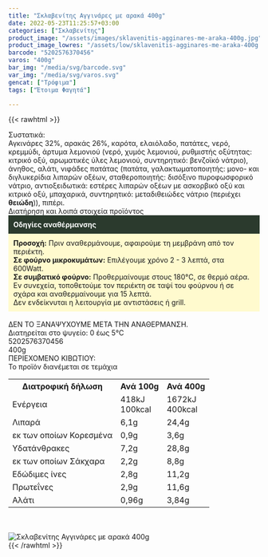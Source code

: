 ```yaml
---
title: "Σκλαβενίτης Αγγινάρες με αρακά 400g"
date: 2022-05-23T11:25:57+03:00
categories: ["Σκλαβενίτης"]
product_image: "/assets/images/sklavenitis-agginares-me-araka-400g.jpg"
product_image_lowres: "/assets/low/sklavenitis-agginares-me-araka-400g.jpg"
barcode: "5202576370456"
varos: "400g"
bar_img: "/media/svg/barcode.svg"
var_img: "/media/svg/varos.svg"
gencat: ["Τρόφιμα"]
tags: ["Έτοιμα Φαγητά"]

---
```

{{< rawhtml >}}

<div class="sload445"><div class="product"><div id="sistatika">Συστατικά:</div><div class="alltext">Αγκινάρες 32%, αρακάς 26%, καρότα, ελαιόλαδο, πατάτες, νερό, κρεμμύδι, άρτυμα λεμονιού (νερό, χυμός λεμονιού, ρυθμιστής οξύτητας: κιτρικό οξύ, αρωματικές ύλες λεμονιού, συντηρητικό: βενζοϊκό νάτριο), άνηθος, αλάτι, νιφάδες πατάτας (πατάτα, γαλακτωματοποιητής: μονο- και διγλυκερίδια λιπαρών οξέων, σταθεροποιητής: δισόξινο πυροφωσφορικό νάτριο, αντιοξειδωτικά: εστέρες λιπαρών οξέων με ασκορβικό οξύ και κιτρικό οξύ, μπαχαρικά, συντηρητικό: μεταδιθειώδες νάτριο (περιέχει <b>θειώδη</b>)), πιπέρι.</div><div id="loipa">Διατήρηση και λοιπά στοιχεία προϊόντος</div><div class="alltext"><div style="background:#2b3a2d;padding:10px;color:#fff"><b>Οδηγίες αναθέρμανσης</b></div><div style="background:#ffface;padding:10px;"><b>Προσοχή:</b> Πριν αναθερμάνουμε, αφαιρούμε τη μεμβράνη από τον περιέκτη.<br><b>Σε φούρνο μικροκυμάτων:</b> Επιλέγουμε χρόνο 2 - 3 λεπτά, στα 600Watt.<br><b>Σε συμβατικό φούρνο:</b> Προθερμαίνουμε στους 180°C, σε θερμό αέρα. Εν συνεχεία, τοποθετούμε τον περιέκτη σε ταψί του φούρνου ή σε σχάρα και αναθερμαίνουμε για 15 λεπτά.<br>Δεν ενδείκνυται η λειτουργία με αντιστάσεις ή grill.</div><br>ΔΕΝ ΤΟ ΞΑΝΑΨΥΧΟΥΜΕ ΜΕΤΑ ΤΗΝ ΑΝΑΘΕΡΜΑΝΣΗ.<br>Διατηρείται στο ψυγείο: 0 έως 5°C<br></div><div id="barcode"><div id="barimage1"></div><span id="bartext">5202576370456</span></div><div id="varos"><div id="varosimage1"></div><span id="varostext">400g</span></div><div id="kivotio">ΠΕΡΙΕΧΟΜΕΝΟ ΚΙΒΩΤΙΟΥ:<br>Το προϊόν διανέμεται σε τεμάχια</div><div class="tabout"><table id="diatable"><tbody><tr><th>Διατροφική δήλωση</th><th>Ανά 100g</th><th>Ανά 400g</th></tr><tr><td class="texr2">Ενέργεια</td><td class="texr">418kJ<br>100kcal</td><td class="texr">1672kJ<br>400kcal</td></tr><tr><td class="texr2">Λιπαρά</td><td class="texr">6,1g</td><td class="texr">24,4g</td></tr><tr><td class="gray">εκ των οποίων Κορεσµένα</td><td class="gray2">0,9g</td><td class="gray2">3,6g</td></tr><tr><td class="texr2">Yδατάνθρακες</td><td class="texr">7,2g</td><td class="texr">28,8g</td></tr><tr><td class="gray">εκ των οποίων Σάκχαρα</td><td class="gray2">2,2g</td><td class="gray2">8,8g</td></tr><tr><td class="texr2">Eδώδιμες ίνες</td><td class="texr">2,8g</td><td class="texr">11,2g</td></tr><tr><td class="texr2">Πρωτεΐνες</td><td class="texr">2,9g</td><td class="texr">11,6g</td></tr><tr><td class="texr2">Αλάτι</td><td class="texr">0,96g</td><td class="texr">3,84g</td></tr></tbody></table></div><br><br><div class="pimg"><img alt="Σκλαβενίτης Αγγινάρες με αρακά 400g" title="Σκλαβενίτης Αγγινάρες με αρακά 400g" src="/assets/images/sklavenitis-agginares-me-araka-400g.jpg"></div></div></div>
{{< /rawhtml >}}



